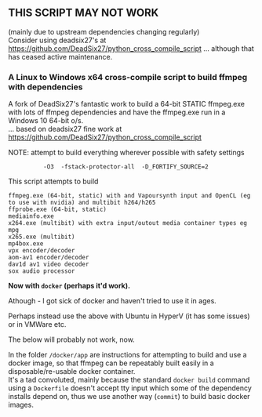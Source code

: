 ## THIS SCRIPT MAY NOT WORK  
(mainly due to upstream dependencies changing regularly)  
Consider using deadsix27's at https://github.com/DeadSix27/python_cross_compile_script ... although that has ceased active maintenance.  

### A Linux to Windows x64 cross-compile script to build ffmpeg with dependencies  

A fork of DeadSix27's fantastic work to build a 64-bit STATIC ffmpeg.exe with lots of ffmpeg dependencies and have the ffmpeg.exe run in a Windows 10 64-bit o/s.  
... based on deadsix27 fine work at https://github.com/DeadSix27/python_cross_compile_script  

NOTE: attempt to build everything wherever possible with safety settings
```
          -O3  -fstack-protector-all  -D_FORTIFY_SOURCE=2
```

This script attempts to build 
```
ffmpeg.exe (64-bit, static) with and Vapoursynth input and OpenCL (eg to use with nvidia) and multibit h264/h265
ffprobe.exe (64-bit, static)
mediainfo.exe
x264.exe (multibit) with extra input/outout media container types eg mpg
x265.exe (multibit)
mp4box.exe
vpx encoder/decoder
aom-av1 encoder/decoder
dav1d av1 video decoder
sox audio processor
```

**Now with ```docker``` (perhaps it'd work).**  

Athough - I got sick of docker and haven't tried to use it in ages.  

Perhaps instead use the above with Ubuntu in HyperV (it has some issues) or in VMWare etc.  

The below will probably not work, now.  

In the folder ```/docker/app``` are instructions for attempting to build and use a docker image,
so that ffmpeg can be repeatably built easily in a disposable/re-usable docker container.  
It's a tad convoluted, mainly because the standard ```docker build``` command 
using a ```Dockerfile``` doesn't accept tty input which some of the dependency 
installs depend on, thus we use another way (```commit```) to build basic docker images.   

